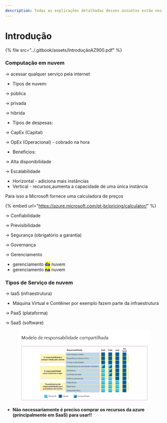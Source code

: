 ```yaml
---
description: Todas as explicações detalhadas desses assuntos estão nos slides :)
---
```


# Introdução

{% file src="../.gitbook/assets/IntroduçãoAZ900.pdf" %}

### Computação em nuvem

\-> acessar qualquer serviço pela internet

* Tipos de nuvem:

\-> pública

\-> privada

\-> hibrida

* Tipos de despesas:

\-> CapEx (Capital)

\-> OpEx (Operacional) - cobrado na hora

* Benefícios:

\-> Alta disponibilidade

\-> Escalabilidade&#x20;

* Horizontal - adiciona mais instâncias
* Vertical -  recursos,aumenta a capacidade de uma única instância

Para isso a Microsoft fornece uma calculadora de preços

{% embed url="https://azure.microsoft.com/pt-br/pricing/calculator/" %}

\-> Confiabilidade

\-> Previsibilidade

\-> Segurança (obrigatório a garantia)

\-> Governança

\-> Gerenciamento

* gerenciamento <mark style="color:blue;">**da**</mark> nuvem
* gerenciamento <mark style="color:blue;">**na**</mark> nuvem

### Tipos de Serviço de nuvem

\-> IaaS (infraestrutura)

* Máquina Virtual e Contêiner por exemplo fazem parte da infraestrutura

\-> PaaS (plataforma)

\-> SaaS (software)

<figure><img src="../.gitbook/assets/image (10).png" alt="" width="563"><figcaption></figcaption></figure>

* **Não necessariamente é preciso comprar os recursos da azure (principalmente em SaaS) para usar!!**
